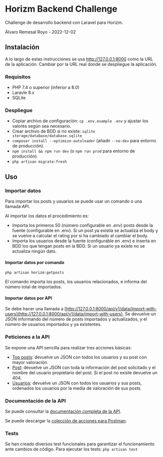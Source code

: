 # Horizm Backend Challenge

Challenge de desarrollo backend con Laravel para Horizm.

Álvaro Remesal Royo - 2022-12-02

## Instalación

A lo largo de estas instrucciones se usa http://127.0.0.1:8000 como la URL de la aplicación. Cambiar por la URL real donde se despliegue la aplicación.

### Requisitos

* PHP 7.4 o superior (inferior a 8.0)
* Laravle 8.x
* SQLite

### Despliegue

* Copiar archivo de configuración: `cp .env.example .env` y ajustar los valores según sea necesario.
* Crear archivo de BDD si no existe: `sqlite storage/database/database.sqlite`
* `composer install --optimize-autoloader` (añadir `--no-dev` para entorno de producción).
* `npm install && npm run dev` (o `npm run prod` para entorno de producción).
* `php artisan migrate:fresh`

## Uso
### Importar datos
Para importar los posts y usuarios se puede usar un comando o una llamada API.

Al importar los datos el procedimiento es:

* Importa los primeros 50 (número configurable en .env) posts desde la fuente (configurable en .env). Si un post ya existía se actualiza el body y se vuelve a calcular el rating por si ha cambiado al cambiar el body.
* Importa los usuarios desde la fuente (configurable en .env) e inserta en BDD los que tengan posts en la BDD. Si un usuario ya existe no se actualiza ningún dato.

#### Importar datos por comando

`php artisan horizm:getposts`

El comando importa los posts, los usuarios relacionados, e informa del número total de importados.

#### Importar datos por API

Se debe hacer una llamada a [http://127.0.0.1:8000/api/v1/data/import-with-users](http://127.0.0.1:8000/api/v1/data/import-with-users). Se devuelve un JSON informando del número de posts importados
y actualizados, y el número de usuarios importados y ya existentes.

### Peticiones a la API

Se expone una API sencilla para realizar tres acciones básicas:

* [Top posts](http://127.0.0.1:8000/api/v1/posts/top): devuelve un JSON con todos los usuarios y su post con mayor valoración.
* [Post](http://127.0.0.1:8000/api/v1/posts/{id}): devuelve un JSON con toda la información del post solicitado y el nombre del usuario  propietario del post. Si el post no existe devuelve un 404.
* [Usuarios](http://127.0.0.1:8000/api/v1/users): devuelve un JSON con todos los usuarios y sus posts, ordenados los usuarios por la media de valoración de sus posts.

### Documentación de la API

Se puede consultar la [documentación completa de la API](http://127.0.0.1:8000/docs).

Se puede descargar la [colección de acciones para Postman](http://127.0.0.1:8000/docs.postman).

### Tests

Se han creado diversos test funcionales para garantizar el funcionamiento ante cambios de código.
Para ejecutar los tests: `php artisan test`
